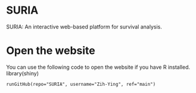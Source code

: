# SURIA
SURIA: An interactive web-based platform for survival analysis. 

# Open the website
You can use the following code to open the website if you have R installed.
    library(shiny)
    
    runGitHub(repo="SURIA", username="Zih-Ying", ref="main")
    
